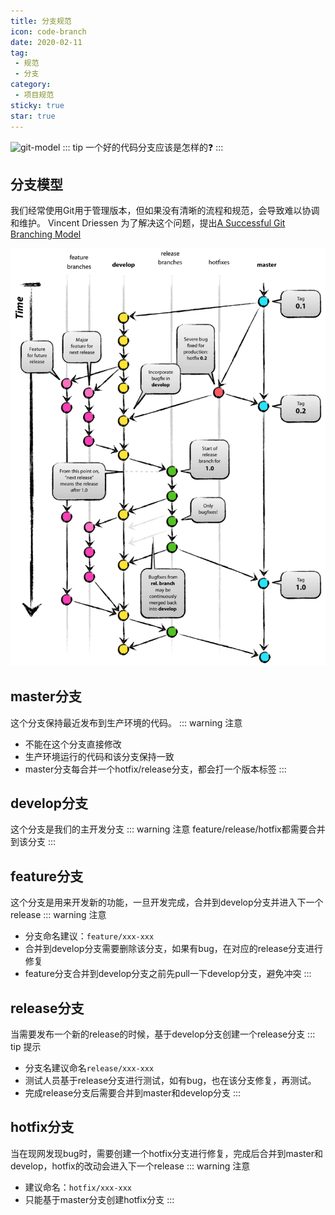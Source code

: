```yaml
---
title: 分支规范
icon: code-branch
date: 2020-02-11
tag:
 - 规范
 - 分支
category:
 - 项目规范
sticky: true
star: true
---
```


![git-model](https://www.ruanyifeng.com/blogimg/asset/2015/bg2015122301.png)
::: tip
一个好的代码分支应该是怎样的:question:
:::

<!-- more -->

## 分支模型

我们经常使用Git用于管理版本，但如果没有清晰的流程和规范，会导致难以协调和维护。
Vincent Driessen 为了解决这个问题，提出[A Successful Git Branching Model](https://nvie.com/posts/a-successful-git-branching-model/)

![git-model](./images/git-model@2x.png)

## master分支

这个分支保持最近发布到生产环境的代码。
::: warning 注意

- 不能在这个分支直接修改
- 生产环境运行的代码和该分支保持一致
- master分支每合并一个hotfix/release分支，都会打一个版本标签
:::

## develop分支

这个分支是我们的主开发分支
::: warning 注意
feature/release/hotfix都需要合并到该分支
:::

## feature分支

这个分支是用来开发新的功能，一旦开发完成，合并到develop分支并进入下一个release
::: warning 注意

- 分支命名建议：`feature/xxx-xxx`
- 合并到develop分支需要删除该分支，如果有bug，在对应的release分支进行修复
- feature分支合并到develop分支之前先pull一下develop分支，避免冲突
:::

## release分支

当需要发布一个新的release的时候，基于develop分支创建一个release分支
::: tip 提示

- 分支名建议命名`release/xxx-xxx`
- 测试人员基于release分支进行测试，如有bug，也在该分支修复，再测试。
- 完成release分支后需要合并到master和develop分支
:::

## hotfix分支

当在现网发现bug时，需要创建一个hotfix分支进行修复，完成后合并到master和develop，hotfix的改动会进入下一个release
::: warning 注意

- 建议命名：`hotfix/xxx-xxx`
- 只能基于master分支创建hotfix分支
:::
